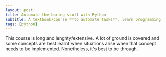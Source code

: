 ```yaml
---
layout: post
title: Automate the boring stuff with Python
subtitle: A textbook/course **to automate tasks**, learn programming 
tags: [python]
---
```


This course is long and lenghty/extensive. A lot of ground is covered and some concepts are best learnt when situations arise when that concept needs to be implemented. Nonetheless, it's best to be through.